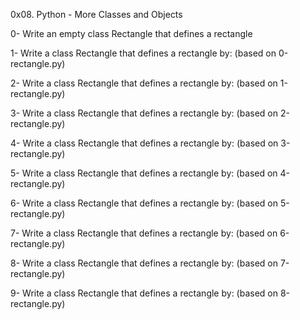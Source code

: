 0x08. Python - More Classes and Objects

0- Write an empty class Rectangle that defines a rectangle

1- Write a class Rectangle that defines a rectangle by: (based on 0-rectangle.py)

2- Write a class Rectangle that defines a rectangle by: (based on 1-rectangle.py)

3- Write a class Rectangle that defines a rectangle by: (based on 2-rectangle.py)

4- Write a class Rectangle that defines a rectangle by: (based on 3-rectangle.py)

5- Write a class Rectangle that defines a rectangle by: (based on 4-rectangle.py)

6- Write a class Rectangle that defines a rectangle by: (based on 5-rectangle.py)

7- Write a class Rectangle that defines a rectangle by: (based on 6-rectangle.py)

8- Write a class Rectangle that defines a rectangle by: (based on 7-rectangle.py)

9- Write a class Rectangle that defines a rectangle by: (based on 8-rectangle.py)


